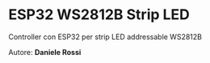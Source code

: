 # ESP32 WS2812B Strip LED

Controller con ESP32 per strip LED addressable WS2812B

Autore: **Daniele Rossi**